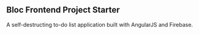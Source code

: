 ## Bloc Frontend Project Starter

A self-destructing to-do list application built with AngularJS and Firebase.